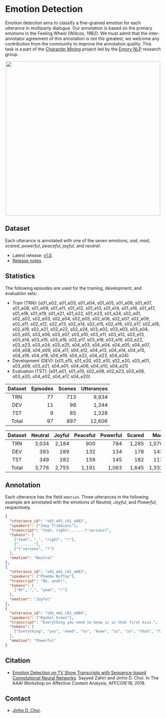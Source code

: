 # Emotion Detection

Emotion detection aims to classify a fine-grained emotion for each utterance in multiparty dialogue.
Our annotation is based on the primary emotions in the Feeling Wheel (Willcox, 1982).
We must admit that the inter-annotator agreement of this annotation is not the greatest; we welcome any contribution from the community to improve the annotation quality.
This task is a part of the [Character Mining](../../../character-mining) project led by the [Emory NLP](http://nlp.mathcs.emory.edu) research group.

<p align="center">
<img height="500" src="http://ct.counseling.org/wp-content/uploads/2017/08/SPIRAL-624x623.jpg">
</p>


## Dataset

Each utterance is annotated with one of the seven emotions, *sad*, *mad*, *scared*, *powerful*, *peaceful*, *joyful*, and *neutral*.

* Latest release: [v1.0](https://github.com/emorynlp/emotion-detection/archive/character-mining-emotion-detection-1.0.tar.gz).
* [Release notes](doc/release-notes.md).

## Statistics

The following episodes are used for the training, development, and evaluation sets:

* Train (TRN): [s01\_e02, s01\_e03, s01\_e04, s01\_e05, s01\_e06, s01\_e07, s01\_e08, s01\_e09, s01\_e11, s01\_e12, s01\_e13, s01\_e14, s01\_e16, s01\_e17, s01\_e18, s01\_e19, s01\_e21, s01\_e22, s01\_e23, s01\_e24, s02\_e01, s02\_e02, s02\_e03, s02\_e04, s02\_e05, s02\_e06, s02\_e07, s02\_e09, s02\_e11, s02\_e12, s02\_e13, s02\_e14, s02\_e15, s02\_e16, s02\_e17, s02\_e18, s02\_e19, s02\_e21, s02\_e22, s02\_e24, s03\_e02, s03\_e03, s03\_e04, s03\_e05, s03\_e06, s03\_e07, s03\_e10, s03\_e11, s03\_e12, s03\_e13, s03\_e14, s03\_e15, s03\_e16, s03\_e17, s03\_e18, s03\_e19, s03\_e22, s03\_e23, s03\_e24, s03\_e25, s04\_e03, s04\_e04, s04\_e05, s04\_e07, s04\_e08, s04\_e09, s04\_e11, s04\_e12, s04\_e13, s04\_e14, s04\_e15, s04\_e16, s04\_e18, s04\_e19, s04\_e22, s04\_e23, s04\_e24]
* Development (DEV): [s01\_e15, s01\_e20, s02\_e10, s02\_e20, s03\_e01, s03\_e09, s03\_e21, s04\_e01, s04\_e06, s04\_e10, s04\_e21]
* Evaluation (TST): [s01\_e01, s01\_e10, s02\_e08, s02\_e23, s03\_e08, s03\_e20, s04\_e02, s04\_e17, s04\_e20]

| Dataset | Episodes | Scenes | Utterances |
|:-------:|---------:|-------:|-----------:|
| TRN     | 77       | 713    | 9,934      |
| DEV     | 11       | 99     | 1,344      |
| TST     | 9        | 85     | 1,328      |
| Total   | 97       | 897    | 12,606     |

| Dataset | Neutral | Joyful | Peaceful | Powerful | Scared | Mad   | Sad |  Total |
|:-------:|--------:|-------:|---------:|---------:|-------:|------:|----:|-------:|
| TRN     | 3,034   | 2,184  | 900      | 784      | 1,285  | 1,076 | 671 | 9,934  |
| DEV     | 393     | 289    | 132      | 134      | 178    | 143   | 75  | 1,344  |
| TST     | 349     | 282    | 159      | 145      | 182    | 113   | 98  | 1,328  |
| Total   | 3,776   | 2,755  | 1,191    | 1,063    | 1,645  | 1,332 | 844 | 12,606 |

## Annotation

Each utterance has the field `emotion`.
Three utterances in the following example are annotated with the emotions of *Neutral*, *Joyful*, and *Powerful*, respectively.

```json
{
  "utterance_id": "s01_e02_c01_u002",
  "speakers": ["Joey Tribbiani"],
  "transcript": "Yeah, right!.......Y'serious?",
  "tokens": [
    ["Yeah", ",", "right", "!"],
    ["......."],
    ["Y'serious", "?"]
  ],
  "emotion": "Neutral"
},
{
  "utterance_id": "s01_e02_c01_u003",
  "speakers": ["Phoebe Buffay"],
  "transcript": "Oh, yeah!",
  "tokens": [
    ["Oh", ",", "yeah", "!"]
  ],
  "emotion": "Joyful"
},
{
  "utterance_id": "s01_e02_c01_u004",
  "speakers": ["Rachel Green"],
  "transcript": "Everything you need to know is in that first kiss.",
  "tokens": [
    ["Everything", "you", "need", "to", "know", "is", "in", "that", "first", "kiss", "."]
  ],
  "emotion": "Powerful"
}
```

## Citation

* [Emotion Detection on TV Show Transcripts with Sequence-based Convolutional Neural Networks](https://arxiv.org/abs/1708.04299). Sayyed Zahiri and Jinho D. Choi. In The AAAI Workshop on Affective Content Analysis, AFFCON'18, 2018.


## Contact

* [Jinho D. Choi](http://www.mathcs.emory.edu/~choi).
